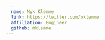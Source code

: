 ```yaml
---
  name: Myk Klemme
  link: https://twitter.com/mklemme
  affiliation: Engineer  
  github: mklemme
---
```

